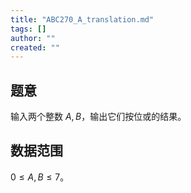 ```yaml
---
title: "ABC270_A_translation.md"
tags: []
author: ""
created: ""
---
```


## 题意  

输入两个整数 $A,B$，输出它们按位或的结果。

## 数据范围

$0\le A,B\le 7$。

